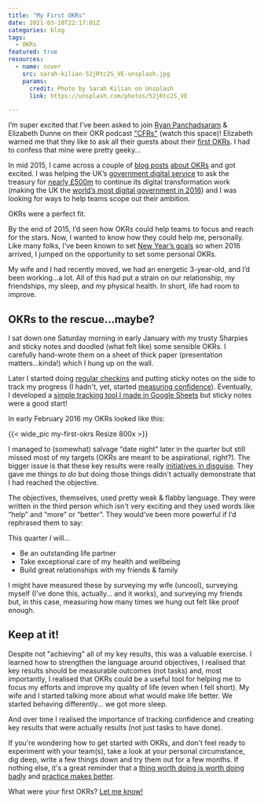 ```yaml
---
title: "My First OKRs"
date: 2021-03-10T22:17:01Z
categories: blog 
tags: 
  - OKRs 
featured: true
resources:
  - name: cover
    src: sarah-kilian-52jRtc2S_VE-unsplash.jpg
    params:
      credit: Photo by Sarah Kilian on Unsplash
      link: https://unsplash.com/photos/52jRtc2S_VE

---
```


I’m super excited that I’ve been asked to join [Ryan Panchadsaram](https://en.wikipedia.org/wiki/Ryan_Panchadsaram) & Elizabeth Dunne on their OKR podcast ["CFRs"](https://www.youtube.com/watch?v=MOcKKswivlc) (watch this space)! Elizabeth warned me that they like to ask all their guests about their [first OKRs](https://www.youtube.com/watch?v=g2uJWkt2NEs). I had to confess that mine were pretty geeky...

In mid 2015, I came across a couple of [blog posts](https://www.infoq.com/articles/agile-goals-okr/ ) [about OKRs](https://eleganthack.com/the-art-of-the-okr-redux/) and got excited. I was helping the UK’s [government digital service](https://gds.blog.gov.uk/about/) to ask the treasury for [nearly £500m](https://civilservice.blog.gov.uk/2015/12/08/digital-in-the-spending-review/) to continue its digital transformation work (making the UK the [world’s most digital government in 2016](https://publicadministration.un.org/egovkb/en-us/reports/un-e-government-survey-2016)) and I was looking for ways to help teams scope out their ambition. 

OKRs were a perfect fit.

By the end of 2015, I’d seen how OKRs could help teams to focus and reach for the stars. Now, I wanted to know how they could help me, personally. Like many folks, I’ve been known to set [New Year’s goals](/blog/my-morning-routine-january-2021-edition/) so when 2016 arrived, I jumped on the opportunity to set some personal OKRs.

My wife and I had recently moved, we had an energetic 3-year-old, and I’d been working...a lot. All of this had put a strain on our relationship, my friendships, my sleep, and my physical health. In short, life had room to improve.

## OKRs to the rescue...maybe?
I sat down one Saturday morning in early January with my trusty Sharpies and sticky notes and doodled (what felt like) some sensible OKRs. I carefully hand-wrote them on a sheet of thick paper (presentation matters...kinda!) which I hung up on the wall. 

Later I started doing [regular checkins](/blog/a-guide-to-okr-check-ins) and putting sticky notes on the side to track my progress (I hadn't, yet, started [measuring confidence](/blog/measure-confidence-not-progress)). Eventually, I developed a [simple tracking tool I made in Google Sheets](/blog/free-okr-tracking-templates) but sticky notes were a good start!

In early February 2016 my OKRs looked like this:

{{< wide_pic my-first-okrs Resize 800x >}}

I managed to (somewhat) salvage “date night” later in the quarter but still missed most of my targets (OKRs are meant to be aspirational, right?). The bigger issue is that these key results were really [initiatives in disguise](https://www.peterkappus.com/blog/okrs-are-not-tactics/). They gave me things *to do* but doing those things didn't actually demonstrate that I had reached the objective.

The objectives, themselves, used pretty weak & flabby language. They were written in the third person which isn't very exciting and they used words like “help” and “more” or “better”. They would’ve been more powerful if I’d rephrased them to say:

This quarter *I* will…

* Be an outstanding life partner
* Take exceptional care of my health and wellbeing
* Build great relationships with my friends & family

I might have measured these by surveying my wife (uncool), surveying myself (I’ve done this, actually… and it works), and surveying my friends but, in this case, measuring how many times we hung out felt like proof enough.

## Keep at it!
Despite not "achieving" all of my key results, this was a valuable exercise. I learned how to strengthen the language around objectives, I realised that key results should be measurable outcomes (not tasks) and, most importantly, I realised that OKRs could be a useful tool for helping me to focus my efforts and improve my quality of life (even when I fell short). My wife and I started talking more about what would make life better. We started behaving differently... we got more sleep.

And over time I realised the importance of tracking confidence and creating key results that were actually results (not just tasks to have done).

If you're wondering how to get started with OKRs, and don't feel ready to experiment with your team(s), take a look at your personal circumstance, dig deep, write a few things down and try them out for a few months. If nothing else, it's a great reminder that a [thing worth doing is worth doing badly](https://www.chesterton.org/a-thing-worth-doing/) and [practice makes better](/blog/study-reflection-and-practice/).

What were your first OKRs? [Let me know!](/contact)
